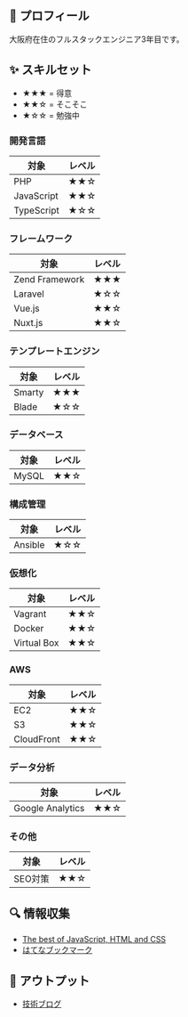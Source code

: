 ## &#x1f980; プロフィール 

大阪府在住のフルスタックエンジニア3年目です。

## &#x2728; スキルセット

- ★★★ = 得意
- ★★☆ = そこそこ
- ★☆☆ = 勉強中

### 開発言語

|対象|レベル|
|---|---|
|PHP|★★☆|
|JavaScript|★★☆|
|TypeScript|★☆☆|

### フレームワーク

|対象|レベル|
|---|---|
|Zend Framework|★★★|
|Laravel|★☆☆|
|Vue.js|★★☆|
|Nuxt.js|★★☆|

### テンプレートエンジン

|対象|レベル|
|---|---|
|Smarty|★★★|
|Blade|★☆☆|

### データベース

|対象|レベル|
|---|---|
|MySQL|★★☆|

### 構成管理

|対象|レベル|
|---|---|
|Ansible|★☆☆|

### 仮想化

|対象|レベル|
|---|---|
|Vagrant|★★☆|
|Docker|★★☆|
|Virtual Box|★★☆|

### AWS

|対象|レベル|
|---|---|
|EC2|★★☆|
|S3|★★☆|
|CloudFront|★★☆|

### データ分析

|対象|レベル|
|---|---|
|Google Analytics|★★☆|

### その他

|対象|レベル|
|---|---|
|SEO対策|★★☆|

## &#x1f50d; 情報収集

- [The best of JavaScript, HTML and CSS](https://bestofjs.org)
- [はてなブックマーク](https://b.hatena.ne.jp/hotentry/it)

## &#x1f4dd; アウトプット

- [技術ブログ](https://www.yurikago-blog.com)
